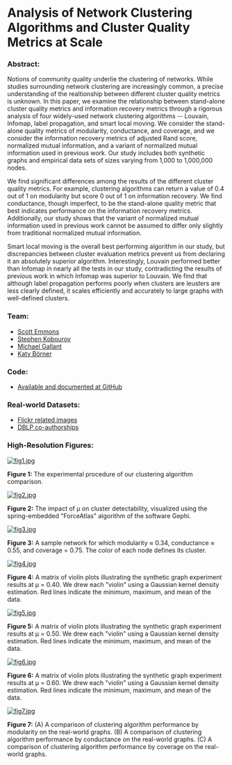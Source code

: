 <style type="text/css">td.data { vertical-align:top; width:407px; } tr { margin: 0 0 20px 0; display: inline-block; } #middle a { font-weight:400 !important; } #middle a:hover { opacity:.8; }</style>

Analysis of Network Clustering Algorithms and Cluster Quality Metrics at Scale
==============================================================================

### Abstract:

Notions of community quality underlie the clustering of networks. While studies surrounding network clustering are increasingly common, a precise understanding of the realtionship between different cluster quality metrics is unknown. In this paper, we examine the relationship between stand-alone cluster quality metrics and information recovery metrics through a rigorous analysis of four widely-used network clustering algorithms -- Louvain, Infomap, label propagation, and smart local moving. We consider the stand-alone quality metrics of modularity, conductance, and coverage, and we consider the information recovery metrics of adjusted Rand score, normalized mutual information, and a variant of normalized mutual information used in previous work. Our study includes both synthetic graphs and empirical data sets of sizes varying from 1,000 to 1,000,000 nodes.  
  
We find significant differences among the results of the different cluster quality metrics. For example, clustering algorithms can return a value of 0.4 out of 1 on modularity but score 0 out of 1 on information recovery. We find conductance, though imperfect, to be the stand-alone quality metric that best indicates performance on the information recovery metrics. Additionally, our study shows that the variant of normalized mutual information used in previous work cannot be assumed to differ only slightly from traditional normalized mutual information.  
  
Smart local moving is the overall best performing algorithm in our study, but discrepancies between cluster evaluation metrics prevent us from declaring it an absolutely superior algorithm. Interestingly, Louvain performed better than Infomap in nearly all the tests in our study, contradicting the results of previous work in which Infomap was superior to Louvain. We find that although label propagation performs poorly when clusters are leusters are less clearly defined, it scales efficiently and accurately to large graphs with well-defined clusters.

### Team:

*   [Scott Emmons](http://scottemmons.com/)
*   [Stephen Kobourov](http://www.cs.arizona.edu/~kobourov/)
*   [Michael Gallant](https://www.soic.indiana.edu/all-people/profile.html?profile_id=71)
*   [Katy Börner](/current_team/bio/katy_borner.html)

### Code:

*   [Available and documented at GitHub](https://github.com/scottemmons/STHClusterAnalysis)

### Real-world Datasets:

*   [Flickr related images](http://snap.stanford.edu/data/web-flickr.html)
*   [DBLP co-authorships](http://snap.stanford.edu/data/com-DBLP.html)

### High-Resolution Figures:

[![fig1.jpg](/docs/data/2015-ClusteringComp/fig1.jpg)](/docs/data/2015-ClusteringComp/figure1.pdf)  

**Figure 1:** The experimental procedure of our clustering algorithm comparison.

[![fig2.jpg](/docs/data/2015-ClusteringComp/fig2.jpg)](/docs/data/2015-ClusteringComp/figure2.pdf)  

**Figure 2:** The impact of μ on cluster detectability, visualized using the spring-embedded "ForceAtlas" algorithm of the software Gephi.

[![fig3.jpg](/docs/data/2015-ClusteringComp/fig3.jpg)](/docs/data/2015-ClusteringComp/figure3.pdf)  

**Figure 3:** A sample network for which modularity ≈ 0.34, conductance ≈ 0.55, and coverage = 0.75. The color of each node defines its cluster.

[![fig4.jpg](/docs/data/2015-ClusteringComp/fig4.jpg)](/docs/data/2015-ClusteringComp/figure4.pdf)  

**Figure 4:** A matrix of violin plots illustrating the synthetic graph experiment results at μ = 0.40. We drew each "violin" using a Gaussian kernel density estimation. Red lines indicate the minimum, maximum, and mean of the data.

[![fig5.jpg](/docs/data/2015-ClusteringComp/fig5.jpg)](/docs/data/2015-ClusteringComp/figure5.pdf)  

**Figure 5:** A matrix of violin plots illustrating the synthetic graph experiment results at μ = 0.50. We drew each "violin" using a Gaussian kernel density estimation. Red lines indicate the minimum, maximum, and mean of the data.

[![fig6.jpg](/docs/data/2015-ClusteringComp/fig6.jpg)](/docs/data/2015-ClusteringComp/figure6.pdf)  

**Figure 6:** A matrix of violin plots illustrating the synthetic graph experiment results at μ = 0.60. We drew each "violin" using a Gaussian kernel density estimation. Red lines indicate the minimum, maximum, and mean of the data.

[![fig7.jpg](/docs/data/2015-ClusteringComp/fig7.jpg)](/docs/data/2015-ClusteringComp/figure7.pdf)  

**Figure 7:** (A) A comparison of clustering algorithm performance by modularity on the real-world graphs. (B) A comparison of clustering algorithm performance by conductance on the real-world graphs. (C) A comparison of clustering algorithm performance by coverage on the real-world graphs.